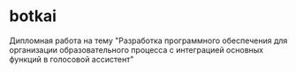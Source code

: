 # botkai
Дипломная работа на тему "Разработка программного обеспечения для организации образовательного процесса с интеграцией основных функций в голосовой ассистент"
